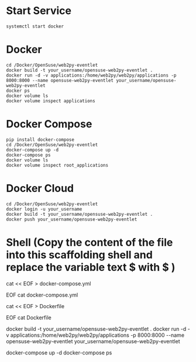 # Start Service
	systemctl start docker

# Docker
	cd /Docker/OpenSuse/web2py-eventlet
	docker build -t your_username/opensuse-web2py-eventlet .
	docker run -d -v applications:/home/web2py/web2py/applications -p 8000:8000 --name opensuse-web2py-eventlet your_username/opensuse-web2py-eventlet
	docker ps 
	docker volume ls
	docker volume inspect applications

# Docker Compose
	pip install docker-compose
	cd /Docker/OpenSuse/web2py-eventlet
	docker-compose up -d
	docker-compose ps
	docker volume ls
	docker volume inspect root_applications

# Docker Cloud
	cd /Docker/OpenSuse/web2py-eventlet
	docker login -u your_username
	docker build -t your_username/opensuse-web2py-eventlet .
	docker push your_username/opensuse-web2py-eventlet

# Shell (Copy the content of the file into this scaffolding shell and replace the variable text $ with \$ )
cat << EOF > docker-compose.yml

EOF
cat docker-compose.yml

cat << EOF > Dockerfile

EOF
cat Dockerfile

docker build -t your_username/opensuse-web2py-eventlet .
docker run -d -v applications:/home/web2py/web2py/applications -p 8000:8000 --name opensuse-web2py-eventlet your_username/opensuse-web2py-eventlet

docker-compose up -d
docker-compose ps
